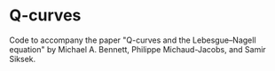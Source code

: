 # Q-curves
Code to accompany the paper "Q-curves and the Lebesgue–Nagell equation" by Michael A. Bennett, Philippe Michaud-Jacobs, and Samir Siksek.
